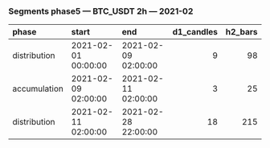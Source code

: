 ### Segments phase5 — BTC_USDT 2h — 2021-02

| phase        | start               | end                 |   d1_candles |   h2_bars |
|:-------------|:--------------------|:--------------------|-------------:|----------:|
| distribution | 2021-02-01 00:00:00 | 2021-02-09 02:00:00 |            9 |        98 |
| accumulation | 2021-02-09 02:00:00 | 2021-02-11 02:00:00 |            3 |        25 |
| distribution | 2021-02-11 02:00:00 | 2021-02-28 22:00:00 |           18 |       215 |